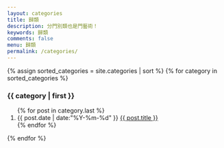 ```yaml
---
layout: categories
title: 歸類
description: 分門別類也是門藝術！
keywords: 歸類
comments: false
menu: 歸類
permalink: /categories/
---
```


<section class="container posts-content">
{% assign sorted_categories = site.categories | sort %}
{% for category in sorted_categories %}
<h3 class="slowtown">{{ category | first }}</h3>
<ol class="posts-list" id="{{ category[0] }}">
{% for post in category.last %}
<li class="posts-list-item">
<span class="posts-list-meta">{{ post.date | date:"%Y-%m-%d" }}</span>
<a class="posts-list-name" href="{{ post.url }}">{{ post.title }}</a>
</li>
{% endfor %}
</ol>
{% endfor %}
</section>
<!-- /section.content -->
